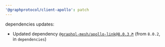 ```yaml
---
'@graphprotocol/client-apollo': patch
---
```

dependencies updates:
  - Updated dependency [`@graphql-mesh/apollo-link@8.0.3` ↗︎](https://www.npmjs.com/package/@graphql-mesh/apollo-link/v/8.0.3) (from `8.0.2`, in `dependencies`)
